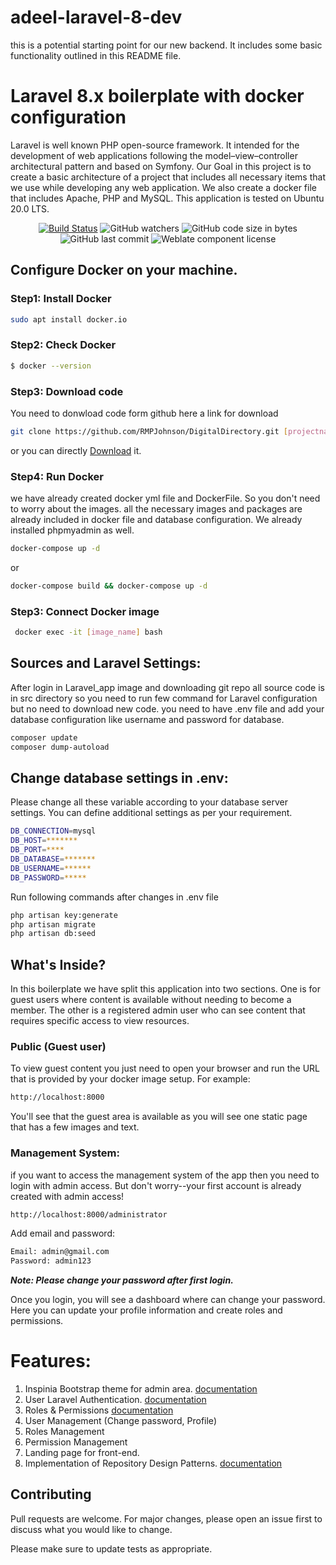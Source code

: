 # adeel-laravel-8-dev
this is a potential starting point for our new backend.  It includes some basic functionality outlined in this README file.

# Laravel 8.x boilerplate with docker configuration

Laravel is well known PHP open-source framework. It intended for the development of web applications following the model–view–controller architectural pattern and based on Symfony. Our Goal in this project is to create a basic architecture of a project that includes all necessary items that we use while developing any web application. We also create a docker file that includes Apache, PHP and MySQL. This application is tested on Ubuntu 20.0 LTS.
<p align="center">
<a href="https://travis-ci.org/laravel/framework"><img src="https://travis-ci.org/laravel/framework.svg" alt="Build Status"></a>
<img alt="GitHub watchers" src="https://img.shields.io/github/watchers/RMPJohnson/DigitalDirectory?style=social">
<img alt="GitHub code size in bytes" src="https://img.shields.io/github/languages/code-size/RMPJohnson/DigitalDirectory">
<img alt="GitHub last commit" src="https://img.shields.io/github/last-commit/RMPJohnson/DigitalDirectory">
<img alt="Weblate component license" src="https://img.shields.io/weblate/l/godot-engine/godot">
</p>

## Configure Docker on your machine.

### Step1: Install Docker
```bash
sudo apt install docker.io
```
### Step2: Check Docker
```bash
$ docker --version
```
### Step3: Download code
You need to donwload code form github here a link for download
```bash
git clone https://github.com/RMPJohnson/DigitalDirectory.git [projectname]
```
or you can directly [Download](https://github.com/RMPJohnson/DigitalDirectory/archive/refs/heads/main.zip) it.

### Step4: Run Docker
we have already created docker yml file and DockerFile. So you don't need to worry about the images. all the necessary images and packages are already included in docker file and database configuration. We already installed phpmyadmin as well.
```bash
docker-compose up -d
```
or 
```bash
docker-compose build && docker-compose up -d
```
### Step3: Connect Docker image
```bash
 docker exec -it [image_name] bash
```

## Sources and Laravel Settings:
After login in Laravel_app image and downloading git repo all source code is in src directory so you need to run few command for Laravel configuration but no need to download new code. you need to have .env file and add your database configuration like username and password for database.


```bash
composer update
composer dump-autoload

```
## Change database settings in .env:
Please change all these variable according to your database server settings. You can define additional settings as per your requirement.
```bash
DB_CONNECTION=mysql
DB_HOST=*******
DB_PORT=****
DB_DATABASE=*******
DB_USERNAME=******
DB_PASSWORD=*****
```
Run following commands after changes in .env file
```bash
php artisan key:generate
php artisan migrate
php artisan db:seed
```

## What's Inside?
In this boilerplate we have split this application into two sections.  One is for guest users where content is available without needing to become a member.  The other is a registered admin user who can see content that requires specific access to view resources.
### Public (Guest user)
To view guest content you just need to open your browser and run the URL that is provided by your docker image setup. For example:
```bash
http://localhost:8000
```
You'll see that the guest area is available as you will see one static page that has a few images and text.
### Management System:
if you want to access the management system of the app then you need to login with admin access. But don't worry--your first account is already created with admin access!
```bash
http://localhost:8000/administrator
```
Add email and password:
```bash
Email: admin@gmail.com
Password: admin123
```
***Note: Please change your password after first login.***

Once you login, you will see a dashboard where can change your password. Here you can update your profile information and create roles and permissions.

# Features:
1. Inspinia Bootstrap theme for admin area. [documentation](http://webapplayers.com/inspinia_admin-v2.9.4/)
2. User Laravel Authentication. [documentation](https://laravel.com/docs/5.7/authentication)
3. Roles & Permissions [documentation](https://codeanddeploy.com/blog/laravel/laravel-8-user-roles-and-permissions-step-by-step-tutorial#kjNAJj9MlMLUcT2n1u7o2VOaO)
4. User Management (Change password, Profile)
5. Roles Management
6. Permission Management
7. Landing page for front-end.
8. Implementation of Repository Design Patterns. [documentation](https://dev.to/carlomigueldy/getting-started-with-repository-pattern-in-laravel-using-inheritance-and-dependency-injection-2ohe)

## Contributing
Pull requests are welcome. For major changes, please open an issue first to discuss what you would like to change.

Please make sure to update tests as appropriate.
